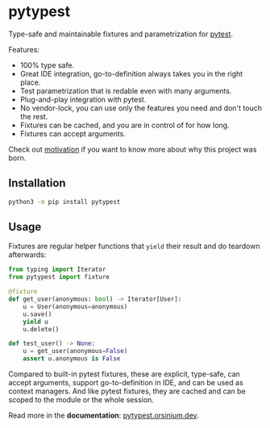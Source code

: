 # pytypest

Type-safe and maintainable fixtures and parametrization for [pytest](https://github.com/pytest-dev/pytest).

Features:

+ 100% type safe.
+ Great IDE integration, go-to-definition always takes you in the right place.
+ Test parametrization that is redable even with many arguments.
+ Plug-and-play integration with pytest.
+ No vendor-lock, you can use only the features you need and don't touch the rest.
+ Fixtures can be cached, and you are in control of for how long.
+ Fixtures can accept arguments.

Check out [motivation](https://pytypest.orsinium.dev/motivation.html) if you want to know more about why this project was born.

## Installation

```bash
python3 -m pip install pytypest
```

## Usage

Fixtures are regular helper functions that `yield` their result and do teardown afterwards:

```python
from typing import Iterator
from pytypest import fixture

@fixture
def get_user(anonymous: bool) -> Iterator[User]:
    u = User(anonymous=anonymous)
    u.save()
    yield u
    u.delete()

def test_user() -> None:
    u = get_user(anonymous=False)
    assert u.anonymous is False
```

Compared to built-in pytest fixtures, these are explicit, type-safe, can accept arguments, support go-to-definition in IDE, and can be used as context managers. And like pytest fixtures, they are cached and can be scoped to the module or the whole session.

Read more in the **documentation**: [pytypest.orsinium.dev](https://pytypest.orsinium.dev/).
